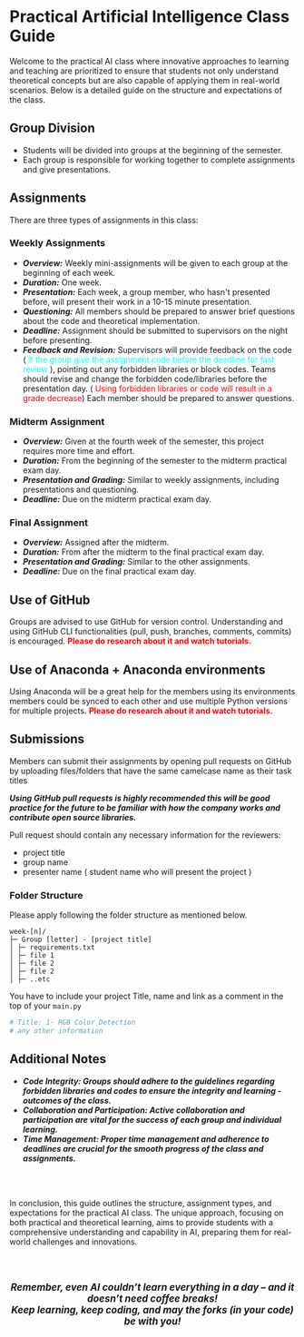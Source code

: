 # Practical Artificial Intelligence Class Guide

Welcome to the practical AI class where innovative approaches to learning and teaching are prioritized to ensure that students not only understand theoretical concepts but are also capable of applying them in real-world scenarios. Below is a detailed guide on the structure and expectations of the class.

## Group Division

- Students will be divided into groups at the beginning of the semester.
- Each group is responsible for working together to complete assignments and give presentations.

## Assignments

There are three types of assignments in this class:

### Weekly Assignments

- <b><i>Overview:</i></b> Weekly mini-assignments will be given to each group at the beginning of each week.
- <b><i>Duration:</i></b> One week.
- <b><i>Presentation:</i></b> Each week, a group member, who hasn't presented before, will present their work in a 10-15 minute presentation.
- <b><i>Questioning:</i></b> All members should be prepared to answer brief questions about the code and theoretical implementation.
- <b><i>Deadline:</i></b> Assignment should be submitted to supervisors on the night before presenting.
- <b><i>Feedback and Revision:</i></b> Supervisors will provide feedback on the code ( <span style="color:cyan;">If the group give the assignment code before the deadline for fast review</span> ), pointing out any forbidden libraries or block codes. Teams should revise and change the forbidden code/libraries before the presentation day. ( <span style="color:red;">Using forbidden libraries or code will result in a grade decrease</span>)
  Each member should be prepared to answer questions.

### Midterm Assignment

- <b><i>Overview:</i></b> Given at the fourth week of the semester, this project requires more time and effort.
- <b><i>Duration:</i></b> From the beginning of the semester to the midterm practical exam day.
- <b><i>Presentation and Grading:</i></b> Similar to weekly assignments, including presentations and questioning.
- <b><i>Deadline:</i></b> Due on the midterm practical exam day.

### Final Assignment

- <b><i>Overview:</i></b> Assigned after the midterm.
- <b><i>Duration:</i></b> From after the midterm to the final practical exam day.
- <b><i>Presentation and Grading:</i></b> Similar to the other assignments.
- <b><i>Deadline:</i></b> Due on the final practical exam day.

## Use of GitHub

Groups are advised to use GitHub for version control. Understanding and using GitHub CLI functionalities (pull, push, branches, comments, commits) is encouraged. <b style="color:red;">Please do research about it and watch tutorials.</b>

## Use of Anaconda + Anaconda environments

Using Anaconda will be a great help for the members using its environments members could be synced to each other and use multiple Python versions for multiple projects. <b style="color:red;">Please do research about it and watch tutorials.</b>

## Submissions

Members can submit their assignments by opening pull requests on GitHub by uploading files/folders that have the same camelcase name as their task titles

<b><i>Using GitHub pull requests is highly recommended this will be good practice for the future to be familiar with how the company works and contribute open source libraries.</i> </b>

Pull request should contain any necessary information for the reviewers:

- project title
- group name
- presenter name ( student name who will present the project )

### Folder Structure

Please apply following the folder structure as mentioned below.

```
week-[n]/
├─ Group [letter] - [project title]
│ ├─ requirements.txt
│ ├─ file 1
│ ├─ file 2
│ ├─ file 2
│ ├─ ..etc
```

You have to include your project Title, name and link as a comment in the top of your `main.py`

```python
# Title: 1- RGB Color Detection
# any other information
```

## Additional Notes

- <b><i>Code Integrity: Groups should adhere to the guidelines regarding forbidden libraries and codes to ensure the integrity and learning - outcomes of the class.</i></b>
- <b><i>Collaboration and Participation: Active collaboration and participation are vital for the success of each group and individual learning.</i></b>
- <b><i>Time Management: Proper time management and adherence to deadlines are crucial for the smooth progress of the class and assignments.</i></b>

<br/>
<br/>

In conclusion, this guide outlines the structure, assignment types, and expectations for the practical AI class. The unique approach, focusing on both practical and theoretical learning, aims to provide students with a comprehensive understanding and capability in AI, preparing them for real-world challenges and innovations.

<br/>
<br/>

<p align="center">
  <b>
    <i>
      <big>
            Remember, even AI couldn’t learn everything in a day – and it doesn’t need coffee breaks!<br/>Keep learning, keep coding, and may the     forks (in your code) be with you!
      </big>
    </i>
  </b>
</p>
